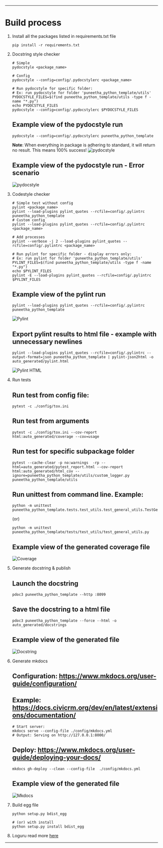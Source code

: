 <!--BEGIN-->
---

# Build process

1. Install all the packages listed in requirements.txt file
    ```shell
    pip install -r requirements.txt
    ```

2. Docstring style checker
    ```shell
    # Simple
    pydocstyle <package_name>
    
    # Config
    pydocstyle --config=config/.pydocstylerc <package_name>
    
    # Run pydocstyle for specific folder:
    # Ex: run pydocstyle for folder 'puneetha_python_template/utils'
    PYDOCSTYLE_FILES=$(find puneetha_python_template/utils -type f -name "*.py")
    echo PYDOCSTYLE_FILES
    pydocstyle --config=config/.pydocstylerc $PYDOCSTYLE_FILES
    
    ```

   ## Example view of the pydocstyle run
    ```shell
    pydocstyle --config=config/.pydocstylerc puneetha_python_template
    ```
   **Note**: When everything in package is adhering to standard, it will return no result. This means 100% success!
   ![pydocstyle](./images/pydocstyle.png)

   ## Example view of the pydocstyle run - Error scenario
   ![pydocstyle](./images/pydocstyle-error.png)

3. Codestyle checker
    ```shell
    # Simple test without config
    pylint <package_name>
    pylint --load-plugins pylint_quotes --rcfile=config/.pylintrc puneetha_python_template
    # Custom config
    pylint --load-plugins pylint_quotes --rcfile=config/.pylintrc <package_name>
    
    # Add processes
    pylint --verbose -j 2 --load-plugins pylint_quotes --rcfile=config/.pylintrc <package_name>
    
    # Run pylint for specific folder - display errors only:
    # Ex: run pylint for folder 'puneetha_python_template/utils'
    PYLINT_FILES=$(find puneetha_python_template/utils -type f -name "*.py")
    echo $PYLINT_FILES
    pylint -E --load-plugins pylint_quotes --rcfile=config/.pylintrc $PYLINT_FILES
    
    ```

   ## Example view of the pylint run
    ```shell
    pylint --load-plugins pylint_quotes --rcfile=config/.pylintrc puneetha_python_template
    ```
   ![Pylint](./images/pylint-terminal.png)

   ## Export pylint results to html file - example with unnecessary newlines 
    ```shell
    pylint --load-plugins pylint_quotes --rcfile=config/.pylintrc --output-format=json puneetha_python_template | pylint-json2html -o auto_generated/pylint.html
    ```


   ![Pylint HTML](./images/pylint-html.png)

5. Run tests
   ## Run test from config file:
    ```shell
    pytest -c ./config/tox.ini
    ```

   ## Run test from arguments
    ```shell
    pytest -c ./config/tox.ini --cov-report html:auto_generated/coverage --cov=usage
    ```

   ## Run test for specific subpackage folder
    ```shell
    pytest --cache-clear -p no:warnings  -rp --html=auto_generated/pytest_report.html --cov-report html:auto_generated/html_cov --ignore=puneetha_python_template/utils/custom_logger.py puneetha_python_template/utils
    ``` 

   ## Run unittest from command line. Example:
    ```shell
    python -m unittest puneetha_python_template.tests.test_utils.test_general_utils.TestGeneralUtils
    ```
   (or)
    ```shell
    python -m unittest puneetha_python_template/tests/test_utils/test_general_utils.py
    ```

   ## Example view of the generated coverage file
   ![Coverage](./images/coverage.png)

6. Generate docstring & publish
   ## Launch the docstring
    ```shell
    pdoc3 puneetha_python_template --http :8099
    ```

   ## Save the docstring to a html file
    ```shell
    pdoc3 puneetha_python_template --force --html -o auto_generated/docstrings
    ```

   ## Example view of the generated file
   ![Docstring](./images/docstring.png)

7. Generate mkdocs
   ## Configuration: https://www.mkdocs.org/user-guide/configuration/
   ## Example: https://docs.civicrm.org/dev/en/latest/extensions/documentation/

   ```shell
   # Start server:
   mkdocs serve --config-file ./config/mkdocs.yml
   # Output: Serving on http://127.0.0.1:8000/
   ```

   ## Deploy: https://www.mkdocs.org/user-guide/deploying-your-docs/
   ```shell
   mkdocs gh-deploy --clean --config-file  ./config/mkdocs.yml
   ```

   ## Example view of the generated file
   ![Mkdocs](./images/mkdocs.png)

8. Build egg file
    ```shell
    python setup.py bdist_egg
   
    # (or) with install
    python setup.py install bdist_egg
    ```

9. Loguru read more [here](https://readthedocs.org/projects/loguru/downloads/pdf/latest/)

---
<!--END-->